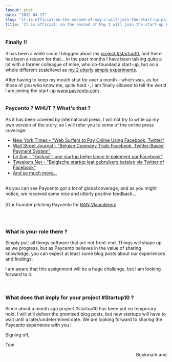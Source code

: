 ```yaml
---
layout: post
date: "2012-04-17"
slug: "it-is-official-on-the-second-of-may-i-will-join-the-start-up-paycento"
title: 'It is official: on the second of May I will join the start-up Paycento'
---
```


<h3>Finally !!</h3>
<p>It has been a while since I blogged about my <a href="https://www.corebvba.be/blog/post/Project-Startup10-Learning-to-build-your-own-business.aspx">project #startup10</a>, and there has been a reason for that... In the past months I have been talking quite a lot with a former colleague of mine, who co-founded a start-up, but on a whole different scale/level as <a href="https://blommekes.be/" target="_blank">my 2 utterly</a>&nbsp;<a href="https://dampen.be/" target="_blank">simple experiments</a>.</p>
<p>After having to keep my mouth shut for over a month - which was, as for those of you who know me, quite hard -, I am finally allowed to tell the world I am joining the start-up&nbsp;<a href="https://paycento.com/" target="_blank">www.paycento.com</a>&nbsp;.</p>
<p><img src="https://www.corebvba.be/blog/image.axd?picture=2012%2f4%2fpaycento.png" alt="" /></p>
<h3>Paycento ? WHUT ? What's that ?</h3>
<p>As it has been covered by international press, I will not try to write up my own version of the story, so I will refer you to some of the online press coverage:</p>
<ul>
<li><a href="https://www.nytimes.com/reuters/2012/04/02/technology/02reuters-paycento-internet.html?_r=2&amp;ref=technology" target="_blank">New York Times - "Web Surfers to Pay Online Using Facebook, Twitter"</a></li>
<li><a href="https://www.nytimes.com/reuters/2012/04/02/technology/02reuters-paycento-internet.html?_r=2&amp;ref=technology" target="_blank">Wall Street Journal - "Belgian Company Trials Facebook, Twitter-Based Payment System"</a></li>
<li><a href="https://geeko.lesoir.be/2012/03/26/exclusif-paycento-une-startup-belge-lance-le-paiement-par-facebook/" target="_blank">Le Soir - "Exclusif : une startup belge lance le paiement par Facebook"</a></li>
<li><a href="https://tweakers.net/nieuws/81102/belgische-start-up-laat-gebruikers-betalen-via-twitter-of-facebook.html" target="_blank">Tweakers.Net - "Belgische startup laat gebruikers betalen via Twitter of Facebook&lrm;"</a></li>
<li><a href="https://www.google.com/search?hl=nl&amp;gl=be&amp;tbm=nws&amp;q=paycento&amp;oq=paycento" target="_blank">And so much more...</a></li>
</ul>
<div><br /></div>
<div>As you can see Paycento got a lot of global coverage, and as you might notice, we received some nice and utterly positive feedback...</div>
<div><br /></div>
<div><img src="https://www.corebvba.be/blog/image.axd?picture=2012%2f4%2fPieterPitchingPaycento.jpg" alt="" /></div>
<div>[Our founder pitching Paycento for <a href="https://www.ban.be/Home/1731/BanVlaanderen" target="_blank">BAN Vlaanderen</a>]</div>
<h3><br /></h3>
<h3>What is your role there ?</h3>
<p>Simply put: all things software that are not front-end.&nbsp;Things will shape up as we progress, but as&nbsp;Paycento believes in the value of sharing knowledge, you can expect at least some blog posts about our experiences and findings.&nbsp;</p>
<p>I am aware that this assignment will be a huge challenge, but I am looking forward to it.</p>
<p>&nbsp;</p>
<h3>What does that imply for your project #Startup10 ?</h3>
<p>Since about a month ago project #startup10 has been put on temporary hold. I will still deliver the promised blog posts, but new startups will have to wait until a later/undetermined date. We are looking forward to sharing the Paycento experience with you !</p>
<p>Signing off,</p>
<p>Tom</p><div style="text-align:right"><a class="addthis_button" href="https://www.addthis.com/bookmark.php?v=250&amp;pub=xa-4aec37702e3161d4"><img src="https://s7.addthis.com/static/btn/v2/lg-share-en.gif" width="125" height="16" alt="Bookmark and Share" style="border:0"/></a><script type="text/javascript" src="https://s7.addthis.com/js/250/addthis_widget.js#pub=xa-4aec37702e3161d4"></script></div>
